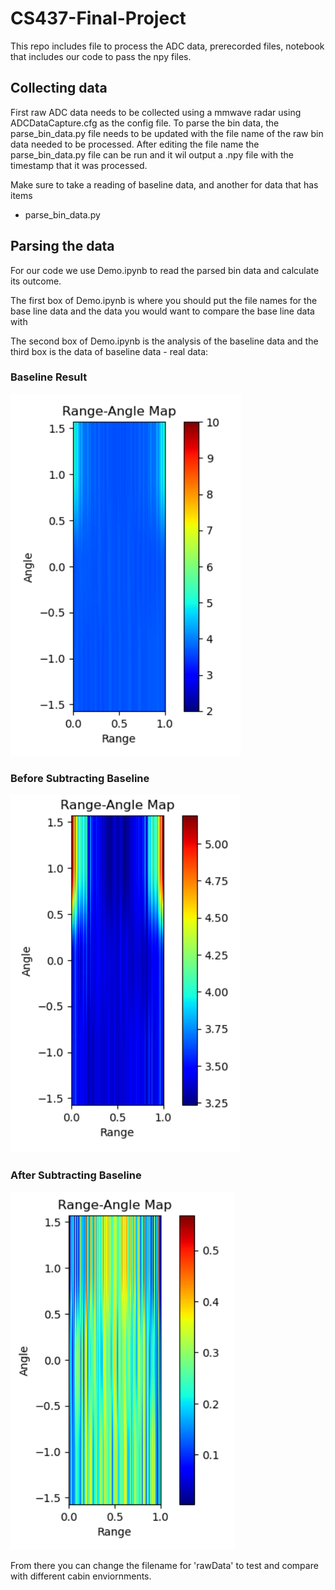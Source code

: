 # CS437-Final-Project


This repo includes file to process the ADC data, prerecorded files, notebook that includes our code to pass the npy files.

## Collecting data

First raw ADC data needs to be collected using a mmwave radar using ADCDataCapture.cfg as the config file. To parse the bin data, the parse_bin_data.py file needs to be updated with the file name of the raw bin data needed to be processed. After editing the file name the parse_bin_data.py file can be run and it wil output a .npy file with the timestamp that it was processed.

Make sure to take a reading of baseline data, and another for data that has items

- parse_bin_data.py

## Parsing the data

For our code we use Demo.ipynb to read the parsed bin data and calculate its outcome. 

The first box of Demo.ipynb is where you should put the file names for the base line data and the data you would want to compare the base line data with

The second box of Demo.ipynb is the analysis of the baseline data and the third box is the data of baseline data - real data:

### Baseline Result
![Baseline Result](https://github.com/renren123123/CS437-Final-Project/blob/main/Smoothed%20Baseline.PNG) 

### Before Subtracting Baseline
![Before subtracting baseline](https://github.com/renren123123/CS437-Final-Project/blob/main/before%20minus.PNG) 

### After Subtracting Baseline
![After subtracting baseline](https://github.com/renren123123/CS437-Final-Project/blob/main/full.PNG)


From there you can change the filename for 'rawData' to test and compare with different cabin enviornments.

